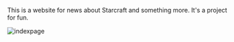 This is a website for news about Starcraft and something more. It's a project for fun.

![indexpage](https://user-images.githubusercontent.com/32311354/45850030-1eab5600-bd3d-11e8-8208-21a3814285e9.PNG)

